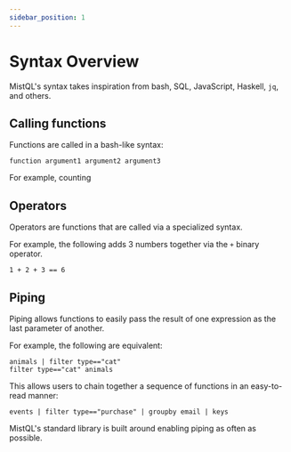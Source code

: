 ```yaml
---
sidebar_position: 1
---
```


# Syntax Overview

MistQL's syntax takes inspiration from bash, SQL, JavaScript, Haskell, `jq`, and others.

## Calling functions

Functions are called in a bash-like syntax: 

`function argument1 argument2 argument3`

For example, counting 

## Operators

Operators are functions that are called via a specialized syntax. 

For example, the following adds 3 numbers together via the `+` binary operator.

```
1 + 2 + 3 == 6
```

## Piping

Piping allows functions to easily pass the result of one expression as the last parameter of another.

For example, the following are equivalent:
```
animals | filter type=="cat"
filter type=="cat" animals
```

This allows users to chain together a sequence of functions in an easy-to-read manner:

```
events | filter type=="purchase" | groupby email | keys
```

MistQL's standard library is built around enabling piping as often as possible.


